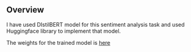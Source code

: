 Overview
---
I have used DIstilBERT model for this sentiment analysis task and used Huggingface library to implement that model.

The weights for the trained model is [here](https://drive.google.com/file/d/10BA0ASwFhULsUKwF-XnEeA4LBDxzF9ia/view?usp=sharing)
